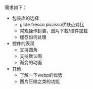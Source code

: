 需求如下：

* 包装库的选择
   + glide fresco picasso优缺点对比
   + 常规操作封装，图片下载/控件加载
   + 缓存如何处理
* 控件的表现
   + 支持圆角
   + 支持默认图
   + 渐变的动画
* 其他
   + 了解一下webp的优势
   + 图片压缩之类的功能